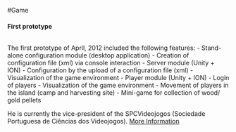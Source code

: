 #Game
<p></p>


#### First prototype
<span>
  <img src="images/rui.png" alt=""></img>
</span>

<p align="justified">
The first prototype of April, 2012 included the following features: 
- Stand-alone configuration module (desktop application)
	- Creation of configuration file (xml) via console interaction
- Server module (Unity + ION)
	- Configuration by the upload of a configuration file (xml)
	- Visualization of the game environment
- Player module (Unity + ION)
	- Login of players
	- Visualization of the game environment
	- Movement of players in the island (camp and harvesting site)
	- Mini-game for collection of wood/ gold pellets
</p>

He is currently the
vice-president of the SPCVideojogos (Sociedade Portuguesa de Ciências
dos Videojogos). <a href="http://gaips.inesc-id.pt/rprada">More Information</a>
